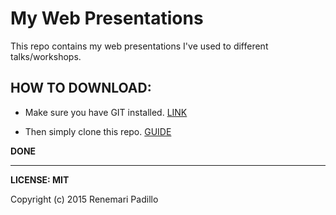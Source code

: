 # My Web Presentations

This repo contains my web presentations I've used to different talks/workshops.

## HOW TO DOWNLOAD:

* Make sure you have GIT installed. [LINK](http://www.git-scm.com/downloads)

* Then simply clone this repo. [GUIDE](https://help.github.com/articles/which-remote-url-should-i-use/)

**DONE**

---------------------------------------

**LICENSE: MIT**

Copyright (c) 2015 Renemari Padillo
